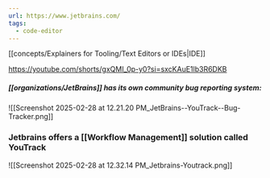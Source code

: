 ```yaml
---
url: https://www.jetbrains.com/
tags:
  - code-editor
---
```

[[concepts/Explainers for Tooling/Text Editors or IDEs|IDE]]

https://youtube.com/shorts/gxQMI_0p-y0?si=sxcKAuE1lb3R6DKB

##### [[organizations/JetBrains]] has its own community bug reporting system:
![[Screenshot 2025-02-28 at 12.21.20 PM_JetBrains--YouTrack--Bug-Tracker.png]]
### Jetbrains offers a [[Workflow Management]] solution called YouTrack
![[Screenshot 2025-02-28 at 12.32.14 PM_Jetbrains-Youtrack.png]]